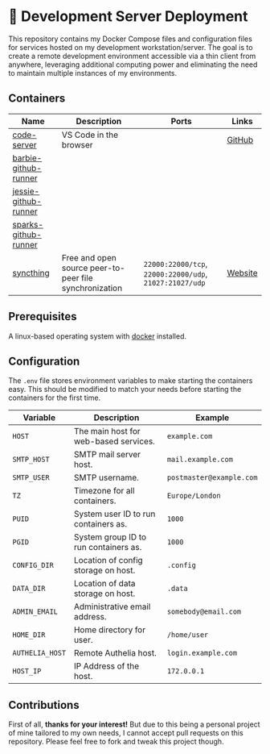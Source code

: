 # 🤖 Development Server Deployment

This repository contains my Docker Compose files and configuration files for services hosted on my development workstation/server. The goal is to create a remote development environment accessible via a thin client from anywhere, leveraging additional computing power and eliminating the need to maintain multiple instances of my environments.

## Containers

| **Name** | **Description** | **Ports** | **Links** |
|---|---|---|---|
| [code-server](./stacks/docker-compose.code.yml#L3)  | VS Code in the browser |  | [GitHub](https://github.com/coder/code-server) |
| [barbie-github-runner](./stacks/docker-compose.github.yml#L3)  |  |  |  |
| [jessie-github-runner](./stacks/docker-compose.github.yml#L18)  |  |  |  |
| [sparks-github-runner](./stacks/docker-compose.github.yml#L33)  |  |  |  |
| [syncthing](./stacks/docker-compose.syncthing.yml#L3)  | Free and open source peer-to-peer file synchronization | `22000:22000/tcp`, `22000:22000/udp`, `21027:21027/udp` | [Website](https://syncthing.net/) |



## Prerequisites

A linux-based operating system with [docker](https://docs.docker.com/engine/install/) installed.

## Configuration
The `.env` file stores environment variables to make starting the containers easy. This should be modified to match your needs before starting the containers for the first time.

| **Variable** | **Description** | **Example** |
|---|---|---|
| `HOST` | The main host for web-based services. | `example.com` |
| `SMTP_HOST` | SMTP mail server host. | `mail.example.com` |
| `SMTP_USER` | SMTP username. | `postmaster@example.com` |
| `TZ` | Timezone for all containers. | `Europe/London` |
| `PUID` | System user ID to run containers as. | `1000` |
| `PGID` | System group ID to run containers as. | `1000` |
| `CONFIG_DIR` | Location of config storage on host. | `.config` |
| `DATA_DIR` | Location of data storage on host. | `.data` |
| `ADMIN_EMAIL` | Administrative email address. | `somebody@email.com` |
| `HOME_DIR` | Home directory for user. | `/home/user` |
| `AUTHELIA_HOST` | Remote Authelia host. | `login.example.com` |
| `HOST_IP` | IP Address of the host. | `172.0.0.1` |


## Contributions

First of all, **thanks for your interest!** But due to this being a personal project of mine tailored to my own needs, I cannot accept pull requests on this repository. Please feel free to fork and tweak this project though.
